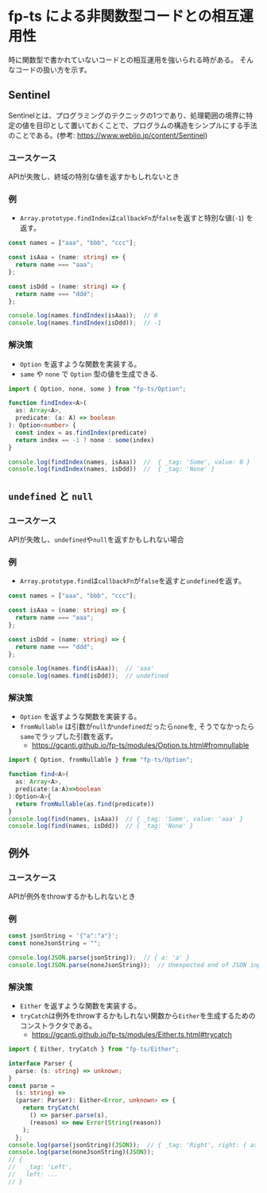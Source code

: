# fp-ts による非関数型コードとの相互運用性

時に関数型で書かれていないコードとの相互運用を強いられる時がある。
そんなコードの扱い方を示す。


## Sentinel

Sentinelとは、プログラミングのテクニックの1つであり、処理範囲の境界に特定の値を目印として置いておくことで、プログラムの構造をシンプルにする手法のことである。(参考: https://www.weblio.jp/content/Sentinel)

### ユースケース

APIが失敗し、終域の特別な値を返すかもしれないとき

### 例

- `Array.prototype.findIndex`は`callbackFn`が`false`を返すと特別な値(`-1`) を返す。

```ts
const names = ["aaa", "bbb", "ccc"];

const isAaa = (name: string) => {
  return name === "aaa";
};

const isDdd = (name: string) => {
  return name === "ddd";
};

console.log(names.findIndex(isAaa));  // 0
console.log(names.findIndex(isDdd));  // -1
```

### 解決策

- `Option` を返すような関数を実装する。
- `same` や `none` で `Option` 型の値を生成できる.

```ts
import { Option, none, some } from "fp-ts/Option";

function findIndex<A>(
  as: Array<A>,
  predicate: (a: A) => boolean
): Option<number> {
  const index = as.findIndex(predicate)
  return index == -1 ? none : some(index)
}

console.log(findIndex(names, isAaa))  //  { _tag: 'Some', value: 0 }
console.log(findIndex(names, isDdd))  //  { _tag: 'None' } 
```

## `undefined` と `null`


### ユースケース

APIが失敗し、`undefined`や`null`を返すかもしれない場合

### 例

- `Array.prototype.find`は`callbackFn`が`false`を返すと`undefined`を返す。

```ts
const names = ["aaa", "bbb", "ccc"];

const isAaa = (name: string) => {
  return name === "aaa";
};

const isDdd = (name: string) => {
  return name === "ddd";
};

console.log(names.find(isAaa));  // 'aaa'
console.log(names.find(isDdd));  // undefined
```


### 解決策
- `Option` を返すような関数を実装する。
- `fromNullable` は引数が`null`か`undefined`だったら`none`を, そうでなかったら`same`でラップした引数を返す。
  - https://gcanti.github.io/fp-ts/modules/Option.ts.html#fromnullable

```ts
import { Option, fromNullable } from "fp-ts/Option";

function find<A>(
  as: Array<A>, 
  predicate:(a:A)=>boolean
):Option<A>{
  return fromNullable(as.find(predicate))
}
console.log(find(names, isAaa))  // { _tag: 'Some', value: 'aaa' }
console.log(find(names, isDdd))  // { _tag: 'None' }
```


## 例外

### ユースケース

APIが例外をthrowするかもしれないとき

### 例

```ts
const jsonString = '{"a":"a"}';
const noneJsonString = "";

console.log(JSON.parse(jsonString));  // { a: 'a' }
console.log(JSON.parse(noneJsonString));  // Unexpected end of JSON input
```

### 解決策
- `Either` を返すような関数を実装する。
- `tryCatch`は例外をthrowするかもしれない関数から`Either`を生成するためのコンストラクタである。
  - https://gcanti.github.io/fp-ts/modules/Either.ts.html#trycatch

```ts
import { Either, tryCatch } from "fp-ts/Either";

interface Parser {
  parse: (s: string) => unknown;
}
const parse =
  (s: string) =>
  (parser: Parser): Either<Error, unknown> => {
    return tryCatch(
      () => parser.parse(s),
      (reason) => new Error(String(reason))
    );
  };
console.log(parse(jsonString)(JSON));  // { _tag: 'Right', right: { a: 'a' } }
console.log(parse(noneJsonString)(JSON));
// {
//   _tag: 'Left',
//   left: ...
// }
```
